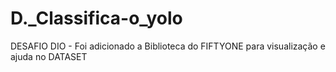 # D._Classifica-o_yolo
DESAFIO DIO - Foi adicionado a Biblioteca do FIFTYONE para visualização e ajuda no DATASET
